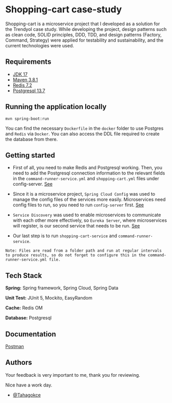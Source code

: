 # Shopping-cart case-study

Shopping-cart is a microservice project that I developed as a solution for the Trendyol case study. While developing the project, design patterns such as clean code, SOLID principles, DDD, TDD, and design patterns (Factory, Command, Strategy) were applied for testability and sustainability, and the current technologies were used.

## Requirements

- [JDK 17](https://www.oracle.com/java/technologies/javase/jdk17-archive-downloads.html)
- [Maven 3.8.1](https://maven.apache.org)
- [Redis 7.2](https://redis.io/download/)
- [Postgresql 13.7](https://www.postgresql.org/ftp/source/v13.7/)

## Running the application locally

```shell
mvn spring-boot:run
```
You can find the necessary `Dockerfile` in the `docker` folder to use Postgres and `Redis` via `Docker`. You can also access the DDL file required to create the database from there.  

## Getting started
- First of all, you need to make Redis and Postgresql working. Then, you need to add the Postgresql connection information to the relevant fields in the `command-runner-service.yml` and `shopping-cart.yml` files under config-server. [See](https://docs.spring.io/spring-boot/docs/current/reference/html/application-properties.html#appendix.application-properties.data)

- Since it is a microservice project, `Spring Cloud Config` was used to manage the config files of the services more easily. Microservices need config files to run, so you need to run `config-server` first. [See](https://docs.spring.io/spring-cloud-config/docs/current/reference/html/)

- `Service Discovery` was used to enable microservices to communicate with each other more effectively, so `Eureka Server`, where microservices will register, is our second service that needs to be run. [See](https://spring.io/guides/gs/service-registration-and-discovery/)

- Our last step is to run `shopping-cart-service` and `command-runner-service`.

`Note: Files are read from a folder path and run at regular intervals to produce results, so do not forget to configure this in the command-runner-service.yml file.`
## Tech Stack
**Spring:** Spring framework, Spring Cloud, Spring Data

**Unit Test:** JUnit 5, Mockito, EasyRandom

**Cache:** Redis OM

**Database:** Postgresql


## Documentation

[Postman](https://api.postman.com/collections/16680884-42f68199-0e81-4970-b6d4-0385ccb5d7ee?access_key=PMAT-01HCW7JP8WVM76FTW012Z911JH)


## Authors
Your feedback is very important to me, thank you for reviewing.

Nice have a work day.

- [@Tahagokce](https://github.com/Tahagokce)
